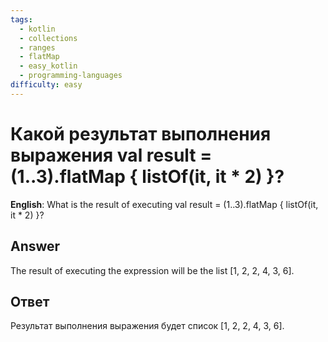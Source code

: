 ```yaml
---
tags:
  - kotlin
  - collections
  - ranges
  - flatMap
  - easy_kotlin
  - programming-languages
difficulty: easy
---
```


# Какой результат выполнения выражения val result = (1..3).flatMap { listOf(it, it * 2) }?

**English**: What is the result of executing val result = (1..3).flatMap { listOf(it, it * 2) }?

## Answer

The result of executing the expression will be the list [1, 2, 2, 4, 3, 6].

## Ответ

Результат выполнения выражения будет список [1, 2, 2, 4, 3, 6].

